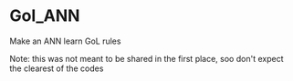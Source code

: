 # Gol_ANN
Make an ANN learn GoL rules

Note: this was not meant to be shared in the first place, soo don't expect the clearest of the codes
